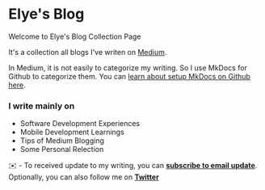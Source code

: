 # Elye's Blog

Welcome to Elye's Blog Collection Page

It's a collection all blogs I've writen on [Medium](https://elye-project.medium.com/). 

In Medium, it is not easily to categorize my writing. So I use MkDocs for Github to categorize them. You can [learn about setup MkDocs on Github here](https://levelup.gitconnected.com/setup-document-site-on-github-with-mkdocs-49acdaf06998).
 
### I write mainly on

* Software Development Experiences
* Mobile Development Learnings
* Tips of Medium Blogging
* Some Personal Relection

️️✉️ - To received update to my writing, you can **[subscribe to email update](https://elye-project.medium.com/subscribe)**. Optionally, you can also follow me on **[Twitter](https://twitter.com/elye_project)**